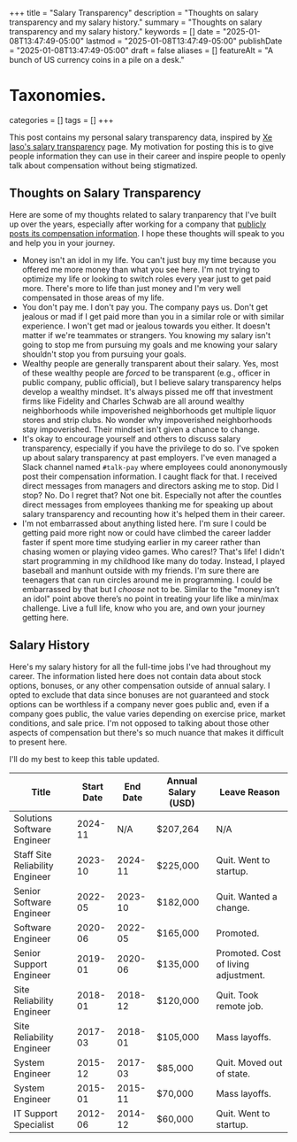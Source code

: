 +++
title       = "Salary Transparency"
description = "Thoughts on salary transparency and my salary history."
summary     = "Thoughts on salary transparency and my salary history."
keywords    = []
date        = "2025-01-08T13:47:49-05:00"
lastmod     = "2025-01-08T13:47:49-05:00"
publishDate = "2025-01-08T13:47:49-05:00"
draft       = false
aliases     = []
featureAlt  = "A bunch of US currency coins in a pile on a desk."

# Taxonomies.
categories = []
tags       = []
+++

This post contains my personal salary transparency data, inspired by [Xe Iaso's
salary transparency][1] page. My motivation for posting this is to give people
information they can use in their career and inspire people to openly talk about
compensation without being stigmatized.

## Thoughts on Salary Transparency

Here are some of my thoughts related to salary tranparency that I've built up
over the years, especially after working for a company that [publicly posts its
compensation information][2]. I hope these thoughts will speak to you and help
you in your journey.

- Money isn't an idol in my life. You can't just buy my time because you offered
me more money than what you see here. I'm not trying to optimize my life or
looking to switch roles every year just to get paid more. There's more to life
than just money and I'm very well compensated in those areas of my life.
- You don't pay me. I don't pay you. The company pays us. Don't get jealous or
mad if I get paid more than you in a similar role or with similar experience.
I won't get mad or jealous towards you either. It doesn't matter if we're
teammates or strangers. You knowing my salary isn't going to stop me from
pursuing my goals and me knowing your salary shouldn't stop you from pursuing
your goals.
- Wealthy people are generally transparent about their salary. Yes, most of
these wealthy people are _forced_ to be transparent (e.g., officer in public
company, public official), but I believe salary transparency helps develop a
wealthy mindset. It's always pissed me off that investment firms like Fidelity
and Charles Schwab are all around wealthy neighborhoods while impoverished
neighborhoods get multiple liquor stores and strip clubs. No wonder why
impoverished neighborhoods stay impoverished. Their mindset isn't given a chance
to change.
- It's okay to encourage yourself and others to discuss salary transparency,
especially if you have the privilege to do so. I've spoken up about salary
transparency at past employers. I've even managed a Slack channel named
`#talk-pay` where employees could anononymously post their compensation
information. I caught flack for that. I received direct messages from managers
and directors asking me to stop. Did I stop? No. Do I regret that? Not one bit.
Especially not after the countles direct messages from employees thanking me
for speaking up about salary transparency and recounting how it's helped them in
their career.
- I'm not embarrassed about anything listed here. I'm sure I could be getting
paid more right now or could have climbed the career ladder faster if spent
more time studying earlier in my career rather than chasing women or playing
video games. Who cares!? That's life! I didn't start programming in my
childhood like many do today. Instead, I played baseball and manhunt outside
with my friends. I'm sure there are teenagers that can run circles around me in
programming. I could be embarrassed by that but I _choose_ not to be. Similar
to the "money isn’t an idol" point above there’s no point in treating your
life like a min/max challenge. Live a full life, know who you are, and own your
journey getting here.

## Salary History

Here's my salary history for all the full-time jobs I've had throughout my
career. The information listed here does not contain data about stock options,
bonuses, or any other compensation outside of annual salary. I opted to exclude
that data since bonuses are not guaranteed and stock options can be worthless if
a company never goes public and, even if a company goes public, the value varies
depending on exercise price, market conditions, and sale price. I'm not opposed
to talking about those other aspects of compensation but there's so much nuance
that makes it difficult to present here.

I'll do my best to keep this table updated.

| Title                           | Start Date | End Date | Annual Salary (USD) | Leave Reason                         |
| ------------------------------- | ---------- | -------- | ------------------- | ------------------------------------ |
| Solutions Software Engineer     | 2024-11    | N/A      | $207,264            | N/A                                  |
| Staff Site Reliability Engineer | 2023-10    | 2024-11  | $225,000            | Quit. Went to startup.               |
| Senior Software Engineer        | 2022-05    | 2023-10  | $182,000            | Quit. Wanted a change.               |
| Software Engineer               | 2020-06    | 2022-05  | $165,000            | Promoted.                            |
| Senior Support Engineer         | 2019-01    | 2020-06  | $135,000            | Promoted. Cost of living adjustment. |
| Site Reliability Engineer       | 2018-01    | 2018-12  | $120,000            | Quit. Took remote job.               |
| Site Reliability Engineer       | 2017-03    | 2018-01  | $105,000            | Mass layoffs.                        |
| System Engineer                 | 2015-12    | 2017-03  | $85,000             | Quit. Moved out of state.            |
| System Engineer                 | 2015-01    | 2015-11  | $70,000             | Mass layoffs.                        |
| IT Support Specialist           | 2012-06    | 2014-12  | $60,000             | Quit. Went to startup.               | 

[1]: https://xeiaso.net/salary-transparency/ "Salary Transparency | Xe Iaso"
[2]: https://oxide.computer/blog/compensation-as-a-reflection-of-values "Compensation as a Reflection of Values"
